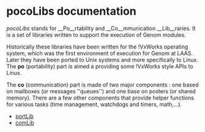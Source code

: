 pocoLibs documentation
======================

_pocoLibs_ stands for __Po__rtability and __Co__mmunication
__Lib__raries. It is a set of libraries written to support the
execution of Genom modules.

Historically these libraries have been written for the !VxWorks
operating system, which was the first environment of execution for
Genom at LAAS. Later they have been ported to Unix systems and more
specifically to Linux. The __po__ (portability) part is aimed a
providing some !VxWorks style APIs to Linux.

The __co__ (communication) part is made of two major components : one
based on mailboxes (or messages ''queues'') and one base on posters
(or shared memory). There are a few other components that provide
helper functions for various tasks (time management, watchdogs and
timers, math,...).

 
* [portLib](portLib)
* [comLib](comLib)
